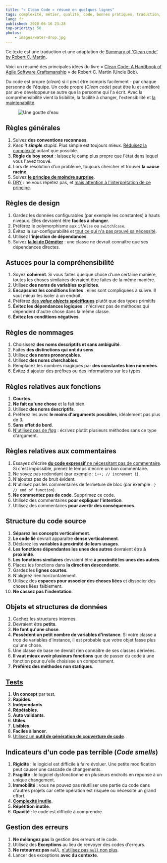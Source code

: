 ```yaml
---
title: "« Clean Code » résumé en quelques lignes"
tags: complexité, métier, qualité, code, bonnes pratiques, traduction, clean code, unit test, ingénierie logicielle
lang: fr
published: 2020-06-16 23:28
top-priority: 50
photos:
    - images/water-drop.jpg
---
```

<p class="note">
Ce texte est une traduction et une adaptation de <a
href="https://gist.github.com/cedrickchee/55ecfbaac643bf0c24da6874bf4feb08">Summary
of 'Clean code' by Robert C. Martin</a>.
</p>

Voici un résumé des principales idées du livre « [Clean Code: A Handbook of Agile
Software
Craftsmanship](https://www.decitre.fr/livres/clean-code-9780132350884.html) » de
Robert C. Martin (Uncle Bob).

Du code est propre (_clean_) si il peut être compris facilement - par chaque
personne de l'équipe. Un code propre (_Clean code_) peut être lu et amélioré par
un·e développeur·se autre que la personne qui l'a écrit. Avec la
compréhensibilité vient la lisibilité, la facilité à changer, l'extensibilité et
[la maintenabilité](/post/la-maintenabilite-comme-critere-de-decision/).

<figure class="object-center bordered">
    <img loading="lazy" src="/images/660x/water-drop.jpg" alt="Une goutte d'eau">
</figure>

## Règles générales

1. Suivez **des conventions reconnues**.
1. _Keep it **simple** stupid_. Plus simple est toujours mieux. [Réduisez la
   complexité](/post/complexite-charge-cognitive/) autant que possible.
1. **Règle du boy scout** : laissez le camp plus propre que l'état dans lequel
   vous l'avez trouvé.
1. Lors de résolution d'un problème, toujours chercher et trouver **la cause
   racine**.
1. Suivez [**le principe de moindre
   surprise**](https://fr.wikipedia.org/wiki/Principe_de_moindre_surprise).
1. <abbr title="Don't Repeat Youself">DRY</abbr> : ne vous répétez pas, et [mais
   attention à l'interprétation de ce
   principe](https://medium.com/@nicolopigna/this-is-not-the-dry-you-are-looking-for-a316ed3f445f).

## Règles de design

1. Gardez les données configurables (par exemple les constantes) à hauts
   niveaux. Elles devraient être **faciles à changer**.
1. Préférez le polymorphisme aux `if`/`else` ou `switch`/`case`.
1. Évitez la sur-configurabilité et [tout ce qui n'a pas prouvé sa
   nécessité](/post/au-cas-ou/).
1. Utilisez **l'injection de dépendances**.
1. Suivez [**la loi de
   Déméter**](https://fr.wikipedia.org/wiki/Loi_de_D%C3%A9m%C3%A9ter) : une
   classe ne devrait connaître que ses dépendances directes.

## Astuces pour la compréhensibilité

1. Soyez **cohérent**. Si vous faites quelque chose d'une certaine manière,
   toutes les choses similaires devraient être faites de la même manière.
1. Utilisez **des noms de variables explicites**.
1. **Encapsulez les conditions limites** : elles sont compliquées à suivre. Il
   vaut mieux les isoler à un endroit.
1. Préférez [des **_value objects_
   spécifiques**](https://patricklouys.com/2017/06/04/value-objects-explained/)
   plutôt que des types primitifs
1. **Évitez les dépendances logiques** : n'écrivez pas de méthodes qui dépendent
   d'autre chose dans la même classe.
1. **Évitez les conditions négatives**.

## Règles de nommages

1. Choisissez **des noms descriptifs et sans ambiguïté**.
1. Faites **des distinctions qui ont du sens**.
1. Utilisez **des noms prononçables**.
1. Utilisez **des noms cherchables**.
1. Remplacez les nombres magiques par **des constantes bien nommées**.
1. Évitez d'ajouter des préfixes ou des informations sur les types.

## Règles relatives aux fonctions

1. **Courtes**.
1. **Ne fait qu'une chose** et la fait bien.
1. Utilisez **des noms descriptifs**.
1. Préférez les avec **le moins d'arguments possibles**, idéalement pas plus de 3.
1. **Sans effet de bord**.
1. [N'utilisez pas de
   _flag_](https://ariya.io/2011/08/hall-of-api-shame-boolean-trap) : écrivez
   plutôt plusieurs méthodes sans ce type d'argument.

## Règles relatives aux commentaires

1. Essayez d'écrire [**du code expressif** ne nécessitant pas de
   commentaire](/post/juste-dose-commentaires-dans-le-code/). Si c'est
   impossible, prenez le temps d'écrire un bon commentaire.
1. Ne soyez pas redondant (par exemple : `i++; // increment i`).
1. N'ajoutez pas de bruit évident.
1. N'utilisez pas les commentaires de fermeture de bloc (par exemple : `} // end
   of function`).
1. **Ne commentez pas de code**. Supprimez ce code.
1. Utilisez des commentaires **pour expliquer l'intention**.
1. Utilisez des commentaires **pour avertir des conséquences**.

## Structure du code source

1. **Séparez les concepts verticalement**.
1. **Le code lié** devrait apparaître **dense verticalement**.
1. Déclarez les **variables à proximité de leurs usages**.
1. **Les fonctions dépendantes les unes des autres** devraient être **à
   proximité**.
1. **Les fonctions similaires** devraient être **à proximité les unes des
   autres**.
1. Placez les fonctions dans **la direction descendante**.
1. Gardez les **lignes courtes**.
1. N'alignez rien horizontalement.
1. Utilisez des **espaces pour associer des choses liées** et dissocier des
   choses liées faiblement.
1. **Ne cassez pas l'indentation**.

## Objets et structures de données

1. Cachez les structures internes.
1. Devraient être **petits**.
1. **Ne font qu'une chose**.
1. **Possèdent un petit nombre de variables d'instance**. Si votre classe a trop
   de variables d'instance, il est probable que votre objet fasse plus qu'une
   chose.
1. Une classe de base ne devrait rien connaître de ses classes dérivées.
1. **Il vaut mieux avoir plusieurs fonctions** que de passer du code à une
   fonction pour qu'elle choisisse un comportement.
1. **Préférez des méthodes non statiques**.

## [Tests](/post/bon-test-unitaire-integration-fonctionnel/)

1. **Un concept** par test.
1. **Rapides**.
1. **Indépendants**.
1. **Répétables**.
1. **Auto validants**.
1. **Utiles**.
1. **Lisibles**.
1. **Faciles à lancer**.
1. [Utilisez un **outil de génération de
   couverture de code**](/post/code-coverage-taux-couverture-tests/).

## Indicateurs d'un code pas terrible (_Code smells_)

1. **Rigidité** : le logiciel est difficile à faire évoluer. Une petite
   modification peut causer une cascade de changements.
1. **Fragilité** : le logiciel dysfonctionne en plusieurs endroits en
   réponse à un unique changement.
1. **Immobilité** : vous ne pouvez pas réutiliser une partie du code dans
   d'autres projets car cette opération est risquée ou nécessite un grand
   effort.
1. [**Complexité inutile**](/post/complexite-charge-cognitive/).
1. **Répétition inutile**.
1. **Opacité** : le code est difficile à comprendre.

## Gestion des erreurs

1. **Ne mélangez pas** la gestion des erreurs et le code.
2. Utilisez des **Exceptions** au lieu de renvoyer des codes d'erreurs.
3. **Ne retournez pas `null`**, [n'utilisez pas `null` non
   plus](/post/mauvaises-pratiques-bugs/).
4. Lancer des exceptions **avec du contexte**.
